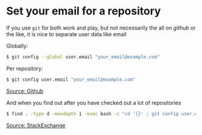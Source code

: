 # Set your email for a repository

If you use `git` for both work and play, but not necessarily the all on *github* or the like, it is nice to separate user data like email

Globally:

```bash
$ git config --global user.email "your_email@example.com"
```

Per repository:

```bash
$ git config user.email "your_email@example.com"
```

[Source: Github](https://help.github.com/articles/setting-your-email-in-git/)

And when you find out after you have checked out a lot of repositories

```bash
$ find . -type d -maxdepth 1 -exec bash -c "cd '{}' ; git config user.email 'your_email@example.com'"  \;
```

[Source: StackExchange](http://unix.stackexchange.com/questions/187167/traverse-all-subdirectories-in-and-do-something-in-unix-shell-script)
